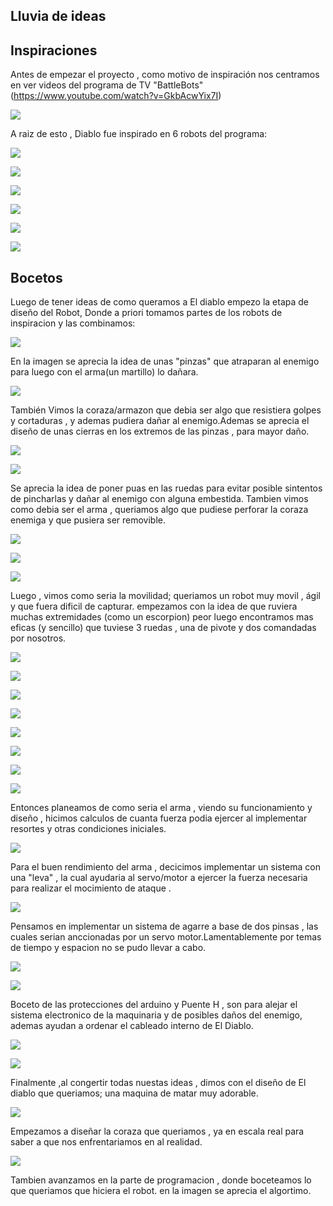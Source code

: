 ## Lluvia de ideas

## Inspiraciones 

Antes de empezar el proyecto , como motivo de inspiración nos centramos en ver videos del programa de TV "BattleBots" 
(https://www.youtube.com/watch?v=GkbAcwYix7I)

![](/multimedia/inspiraciones/battlebots.jpg)

A raiz de esto , Diablo fue inspirado en 6 robots del programa:


![](/multimedia/inspiraciones/14cef7d3-8599-4da3-b9f7-ef95bee14e3c.jpg)

![](/multimedia/inspiraciones/20e08519-4747-45ba-b5b5-d44134399610.jpg)

![](/multimedia/inspiraciones/893b6f6d-5717-4ba9-8e9a-c3b125c8ae89.jpg)

![](/multimedia/inspiraciones/ba3ad0c4-ff28-4076-adc6-8147c5d9fda0.jpg)

![](/multimedia/inspiraciones/inpiracion1.jpg)

![](/multimedia/inspiraciones/inspiracion2.jpg)


## Bocetos 
Luego de tener ideas de como queramos a El diablo empezo la etapa de diseño del Robot, Donde a priori tomamos partes de los robots de inspiracion y las combinamos:

![](/multimedia/Bocetos/bocetos2.jpg)

En la imagen se aprecia la idea de unas "pinzas" que atraparan al enemigo para luego con el arma(un martillo) lo dañara.

![](/multimedia/Bocetos/bocetos3.jpg)

También Vimos la coraza/armazon que debia ser algo que resistiera golpes y cortaduras , y ademas pudiera dañar al enemigo.Ademas se aprecia el diseño de unas cierras en los extremos de las pinzas , para mayor daño.

![](/multimedia/Bocetos/bocetos4.jpg)

![](/multimedia/Bocetos/boceto5.jpg)

Se aprecia la idea de poner puas en las ruedas para evitar posible sintentos de pincharlas y dañar al enemigo con alguna embestida.
Tambien vimos como debia ser el arma , queriamos algo que pudiese perforar la coraza enemiga y que pusiera ser removible.

![](/multimedia/Bocetos/boceto6.jpg)

![](/multimedia/Bocetos/boceto7.jpg)

![](/multimedia/Bocetos/boceto10.jpg)

Luego , vimos como seria la movilidad; queriamos un robot muy movil , ágil y que fuera dificil de capturar. empezamos con la idea de que ruviera muchas extremidades (como un escorpion) peor luego encontramos mas eficas (y sencillo) que tuviese 3 ruedas , una de pivote y dos comandadas por nosotros.

![](/multimedia/Bocetos/boceto_arma.jpg)


![](/multimedia/Bocetos/bocetos_arma.jpg)


![](/multimedia/Bocetos/boceto_arma_2.jpg)


![](/multimedia/Bocetos/boceto_arma_3.jpg)


![](/multimedia/Bocetos/boceto_arma_4.jpg)


![](/multimedia/Bocetos/boceto_ideas_arma.jpg)


![](/multimedia/Bocetos/analisis_fuerza_arma.jpg)


![](/multimedia/Bocetos/calculos_arma.jpg)

Entonces planeamos de como seria el arma , viendo su funcionamiento y diseño , hicimos calculos de cuanta fuerza podia ejercer al implementar resortes y otras condiciones iniciales.


![](/multimedia/Bocetos/bocetos_leba.jpg)


Para el buen rendimiento del arma , decicimos implementar un sistema con una "leva" , la cual ayudaria al servo/motor a ejercer la fuerza necesaria para realizar el mocimiento de ataque .

![](/multimedia/Bocetos/boceto_pinzas.jpg)

Pensamos en implementar un sistema de agarre a base de dos pinsas , las cuales serian anccionadas por un servo motor.Lamentablemente por temas de tiempo y espacion no se pudo llevar a cabo.

![](/multimedia/Bocetos/boceto12.jpg)

![](/multimedia/Bocetos/boceto13.jpg)

Boceto de las protecciones del arduino y Puente H , son para alejar el sistema electronico de la maquinaria y de posibles daños del enemigo, ademas ayudan a ordenar el cableado interno de El Diablo.

![](/multimedia/Bocetos/boceto8.jpg)

![](/multimedia/Bocetos/bocetos_lluvia_de_ideas.png)


Finalmente ,al congertir todas nuestas ideas , dimos con el diseño de El diablo que queriamos; una maquina de matar muy adorable.

![](/multimedia/Bocetos/confeccion_planos.png)

Empezamos a diseñar la coraza que queriamos , ya en escala real para saber a que nos enfrentariamos en al realidad.

![](/multimedia/Bocetos/bocetos_funcionamiento_algoritmo.png)

Tambien avanzamos en la parte de programacion , donde boceteamos lo que queriamos que hiciera el robot. en la imagen se aprecia el algortimo.
















